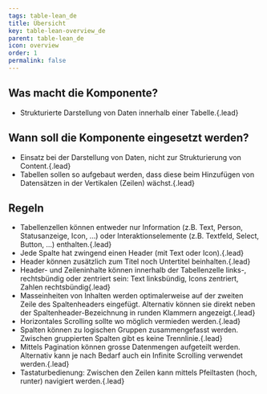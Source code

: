 ```yaml
---
tags: table-lean_de
title: Übersicht
key: table-lean-overview_de
parent: table-lean_de
icon: overview
order: 1
permalink: false  
---
```


## Was macht die Komponente?
* Strukturierte Darstellung von Daten innerhalb einer Tabelle.{.lead}

## Wann soll die Komponente eingesetzt werden?
* Einsatz bei der Darstellung von Daten, nicht zur Strukturierung von Content.{.lead}
* Tabellen sollen so aufgebaut werden, dass diese beim Hinzufügen von Datensätzen in der Vertikalen (Zeilen) wächst.{.lead}

## Regeln
* Tabellenzellen können entweder nur Information (z.B. Text, Person, Statusanzeige, Icon, ...) oder Interaktionselemente (z.B. Textfeld, Select, Button, ...) enthalten.{.lead}
* Jede Spalte hat zwingend einen Header (mit Text oder Icon).{.lead}
* Header können zusätzlich zum Titel noch Untertitel beinhalten.{.lead}
* Header- und Zeileninhalte können innerhalb der Tabellenzelle links-, rechtsbündig oder zentriert sein: Text linksbündig, Icons zentriert, Zahlen rechtsbündig{.lead}
* Masseinheiten von Inhalten werden optimalerweise auf der zweiten Zeile des Spaltenheaders eingefügt. Alternativ können sie direkt neben der Spaltenheader-Bezeichnung in runden Klammern angezeigt.{.lead}
* Horizontales Scrolling sollte wo möglich vermieden werden.{.lead}
* Spalten können zu logischen Gruppen zusammengefasst werden. Zwischen gruppierten Spalten gibt es keine Trennlinie.{.lead}
* Mittels <sbb-link variant="inline" type="button" href="/{{page.lang}}/design-system/lean/components/pagination/">Pagination</sbb-link> können grosse Datenmengen aufgeteilt werden. Alternativ kann je nach Bedarf auch ein Infinite Scrolling verwendet werden.{.lead}
* Tastaturbedienung: Zwischen den Zeilen kann mittels Pfeiltasten (hoch, runter) navigiert werden.{.lead}
